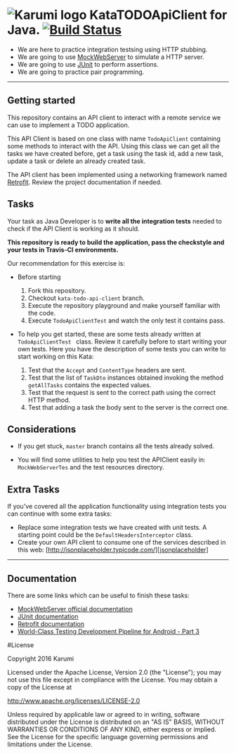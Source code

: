 ![Karumi logo][karumilogo] KataTODOApiClient for Java. [![Build Status](https://travis-ci.org/Karumi/KataTODOApiClientJava.svg?branch=master)](https://travis-ci.org/Karumi/KataTODOApiClientJava)
============================
  
- We are here to practice integration testsing using HTTP stubbing. 
- We are going to use [MockWebServer][mockwebserver] to simulate a HTTP server.
- We are going to use [JUnit][junit] to perform assertions.
- We are going to practice pair programming.

---

## Getting started

This repository contains an API client to interact with a remote service we can use to implement a TODO application.

This API Client is based on one class with name ``TodoApiClient`` containing some methods to interact with the API. Using this class we can get all the tasks we have created before, get a task using the task id, add a new task, update a task or delete an already created task.

The API client has been implemented using a networking framework named [Retrofit][retrofit]. Review the project documentation if needed.

## Tasks

Your task as Java Developer is to **write all the integration tests** needed to check if the API Client is working as it should. 

**This repository is ready to build the application, pass the checkstyle and your tests in Travis-CI environments.**

Our recommendation for this exercise is:

  * Before starting
    1. Fork this repository.
    2. Checkout `kata-todo-api-client` branch.
    3. Execute the repository playground and make yourself familiar with the code.
    4. Execute `TodoApiClientTest` and watch the only test it contains pass.

  * To help you get started, these are some tests already written at `TodoApiClientTest ` class. Review it carefully before to start writing your own tests. Here you have the description of some tests you can write to start working on this Kata:
	1. Test that the ``Accept`` and ``ContentType`` headers are sent.
    2. Test that the list of ``TaskDto`` instances obtained invoking the method ``getAllTasks``  contains the expected values.
    3. Test that the request is sent to the correct path using the correct HTTP method.
    4. Test that adding a task the body sent to the server is the correct one.

## Considerations

* If you get stuck, `master` branch contains all the tests already solved.

* You will find some utilities to help you test the APIClient easily in:
  ``MockWebServerTes`` and the test resources directory.

## Extra Tasks

If you've covered all the application functionality using integration tests you can continue with some extra tasks: 

* Replace some integration tests we have created with unit tests. A starting point could be the ``DefaultHeadersInterceptor`` class.
* Create your own API client to consume one of the services described in this web: [http://jsonplaceholder.typicode.com/][jsonplaceholder]

---

## Documentation

There are some links which can be useful to finish these tasks:

* [MockWebServer official documentation][mockwebserver]
* [JUnit documentation][junit]
* [Retrofit documentation][retrofit]
* [World-Class Testing Development Pipeline for Android - Part 3][wordl-class-testing-development-pipeline]

#License

Copyright 2016 Karumi

Licensed under the Apache License, Version 2.0 (the "License");
you may not use this file except in compliance with the License.
You may obtain a copy of the License at

  http://www.apache.org/licenses/LICENSE-2.0

Unless required by applicable law or agreed to in writing, software
distributed under the License is distributed on an "AS IS" BASIS,
WITHOUT WARRANTIES OR CONDITIONS OF ANY KIND, either express or implied.
See the License for the specific language governing permissions and
limitations under the License.

[karumilogo]: https://cloud.githubusercontent.com/assets/858090/11626547/e5a1dc66-9ce3-11e5-908d-537e07e82090.png
[mockwebserver]: https://github.com/square/okhttp/tree/master/mockwebserver
[junit]: https://github.com/junit-team/junit
[jsonplaceholder]: http://jsonplaceholder.typicode.com/
[wordl-class-testing-development-pipeline]: http://blog.karumi.com/world-class-testing-development-pipeline-for-android-part-3/
[retrofit]: http://square.github.io/retrofit/
